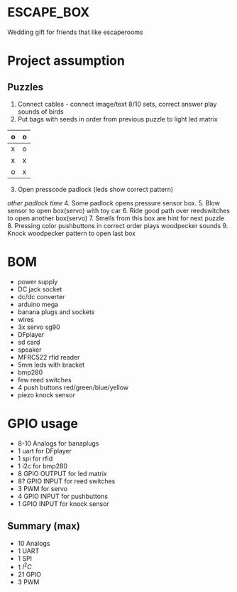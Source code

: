 # ESCAPE_BOX
Wedding gift for friends that like escaperooms

# Project assumption
## Puzzles
1. Connect cables - connect image/text 8/10 sets, correct answer play sounds of birds 
2. Put bags with seeds in order from previous puzzle to light led matrix

| o | o |
|---|---|
| x | o |
| x | x |
| o | x |
3. Open presscode padlock (leds show correct pattern)

*other padlock time*
4. Some padlock opens pressure sensor box.
5. Blow sensor to open box(servo) with toy car
6. Ride good path over reedswitches to open another box(servo)
7. Smells from this box are hint for next puzzle
8. Pressing color pushbuttons in correct order plays woodpecker sounds
9. Knock woodpecker pattern to open last box

# BOM
- power supply
- DC jack socket
- dc/dc converter
- arduino mega
- banana plugs and sockets
- wires
- 3x servo sg90
- DFplayer
- sd card
- speaker
- MFRC522 rfid reader
- 5mm leds with bracket
- bmp280
- few reed switches
- 4 push buttons red/green/blue/yellow
- piezo knock sensor
 

# GPIO usage
- 8-10 Analogs for banaplugs
- 1 uart for DFplayer
- 1 spi for rfid
- 1 i2c for bmp280
- 8 GPIO OUTPUT for led matrix
- 8? GPIO INPUT for reed switches
- 3 PWM for servo
- 4 GPIO INPUT for pushbuttons
- 1 GPIO INPUT for knock sensor

## Summary (max)
- 10 Analogs
- 1 UART
- 1 SPI
- 1 $I^2C$
- 21 GPIO
- 3 PWM
